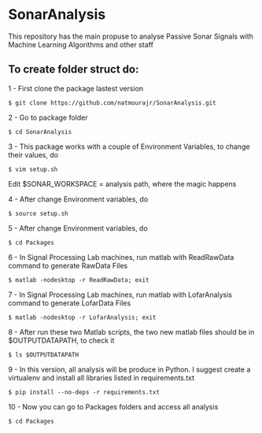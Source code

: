 # SonarAnalysis

This repository has the main propuse to analyse Passive Sonar Signals with Machine Learning Algorithms and other staff

## To create folder struct do:


1 - First clone the package lastest version
```
$ git clone https://github.com/natmourajr/SonarAnalysis.git
```

2 - Go to package folder
```
$ cd SonarAnalysis
```
3 - This package works with a couple of Environment Variables, to change their values, do
```
$ vim setup.sh
```

Edit $SONAR_WORKSPACE = analysis path, where the magic happens

4 - After change Environment variables, do
```
$ source setup.sh
```

5 - After change Environment variables, do
```
$ cd Packages
```

6 - In Signal Processing Lab machines, run matlab with ReadRawData command to generate RawData Files
```
$ matlab -nodesktop -r ReadRawData; exit
```

7 - In Signal Processing Lab machines, run matlab with LofarAnalysis command to generate LofarData Files
```
$ matlab -nodesktop -r LofarAnalysis; exit
```

8 - After run these two Matlab scripts, the two new matlab files should be in $OUTPUTDATAPATH, to check it
```
$ ls $OUTPUTDATAPATH
```

9 - In this version, all analysis will be produce in Python. I suggest create a virtualenv and install all libraries listed in requirements.txt
```
$ pip install --no-deps -r requirements.txt
```

10 - Now you can go to Packages folders and access all analysis
```
$ cd Packages
```

